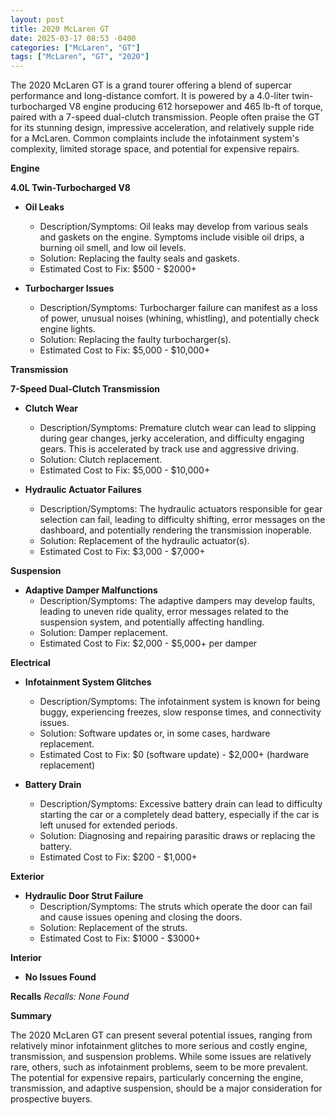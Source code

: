 ```yaml
---
layout: post
title: 2020 McLaren GT
date: 2025-03-17 08:53 -0400
categories: ["McLaren", "GT"]
tags: ["McLaren", "GT", "2020"]
---
```

The 2020 McLaren GT is a grand tourer offering a blend of supercar performance and long-distance comfort. It is powered by a 4.0-liter twin-turbocharged V8 engine producing 612 horsepower and 465 lb-ft of torque, paired with a 7-speed dual-clutch transmission. People often praise the GT for its stunning design, impressive acceleration, and relatively supple ride for a McLaren. Common complaints include the infotainment system's complexity, limited storage space, and potential for expensive repairs.

**Engine**

**4.0L Twin-Turbocharged V8**

*   **Oil Leaks**
    *   Description/Symptoms: Oil leaks may develop from various seals and gaskets on the engine. Symptoms include visible oil drips, a burning oil smell, and low oil levels.
    *   Solution: Replacing the faulty seals and gaskets.
    *   Estimated Cost to Fix: $500 - $2000+

*   **Turbocharger Issues**
    *   Description/Symptoms: Turbocharger failure can manifest as a loss of power, unusual noises (whining, whistling), and potentially check engine lights.
    *   Solution: Replacing the faulty turbocharger(s).
    *   Estimated Cost to Fix: $5,000 - $10,000+

**Transmission**

**7-Speed Dual-Clutch Transmission**

*   **Clutch Wear**
    *   Description/Symptoms: Premature clutch wear can lead to slipping during gear changes, jerky acceleration, and difficulty engaging gears. This is accelerated by track use and aggressive driving.
    *   Solution: Clutch replacement.
    *   Estimated Cost to Fix: $5,000 - $10,000+

*   **Hydraulic Actuator Failures**
    *   Description/Symptoms: The hydraulic actuators responsible for gear selection can fail, leading to difficulty shifting, error messages on the dashboard, and potentially rendering the transmission inoperable.
    *   Solution: Replacement of the hydraulic actuator(s).
    *   Estimated Cost to Fix: $3,000 - $7,000+

**Suspension**

*   **Adaptive Damper Malfunctions**
    *   Description/Symptoms: The adaptive dampers may develop faults, leading to uneven ride quality, error messages related to the suspension system, and potentially affecting handling.
    *   Solution: Damper replacement.
    *   Estimated Cost to Fix: $2,000 - $5,000+ per damper

**Electrical**

*   **Infotainment System Glitches**
    *   Description/Symptoms: The infotainment system is known for being buggy, experiencing freezes, slow response times, and connectivity issues.
    *   Solution: Software updates or, in some cases, hardware replacement.
    *   Estimated Cost to Fix: $0 (software update) - $2,000+ (hardware replacement)

*   **Battery Drain**
    *   Description/Symptoms: Excessive battery drain can lead to difficulty starting the car or a completely dead battery, especially if the car is left unused for extended periods.
    *   Solution: Diagnosing and repairing parasitic draws or replacing the battery.
    *   Estimated Cost to Fix: $200 - $1,000+

**Exterior**

*   **Hydraulic Door Strut Failure**
    *   Description/Symptoms: The struts which operate the door can fail and cause issues opening and closing the doors.
    *   Solution: Replacement of the struts.
    *   Estimated Cost to Fix: $1000 - $3000+

**Interior**

*   **No Issues Found**

**Recalls**
*Recalls: None Found*

**Summary**

The 2020 McLaren GT can present several potential issues, ranging from relatively minor infotainment glitches to more serious and costly engine, transmission, and suspension problems. While some issues are relatively rare, others, such as infotainment problems, seem to be more prevalent. The potential for expensive repairs, particularly concerning the engine, transmission, and adaptive suspension, should be a major consideration for prospective buyers.

